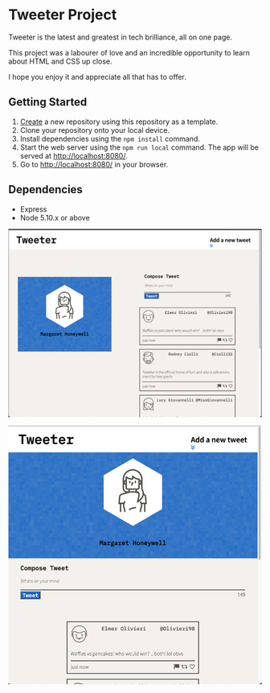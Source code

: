 # Tweeter Project

Tweeter is the latest and greatest in tech brilliance, all on one page.

This project was a labourer of love and an incredible opportunity to learn about HTML and CSS up close.

I hope you enjoy it and appreciate all that has to offer.

## Getting Started

1. [Create](https://docs.github.com/en/repositories/creating-and-managing-repositories/creating-a-repository-from-a-template) a new repository using this repository as a template.
2. Clone your repository onto your local device.
3. Install dependencies using the `npm install` command.
4. Start the web server using the `npm run local` command. The app will be served at <http://localhost:8080/>.
5. Go to <http://localhost:8080/> in your browser.

## Dependencies

- Express
- Node 5.10.x or above

![Tweeter Desktop](https://github.com/nicholasreimer/tweeter/blob/master/Screenshots/tweeter-desktop.png?raw=true)

![Tweeter Mobile](https://github.com/nicholasreimer/tweeter/blob/master/Screenshots/tweeter-mobile.png?raw=true)
